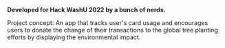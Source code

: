 **Developed for Hack WashU 2022 by a bunch of nerds.**

Project concept: An app that tracks user's card usage and encourages users to donate the change of their transactions to the global tree planting efforts by displaying the environmental impact.
